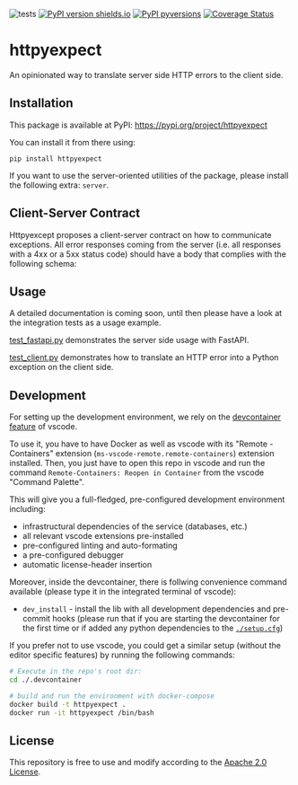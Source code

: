 ![tests](https://github.com/ghga-de/httpyexpect/actions/workflows/unit_and_int_tests.yaml/badge.svg)
[![PyPI version shields.io](https://img.shields.io/pypi/v/httpyexpect.svg)](https://pypi.python.org/pypi/httpyexpect/)
[![PyPI pyversions](https://img.shields.io/pypi/pyversions/httpyexpect.svg)](https://pypi.python.org/pypi/httpyexpect/)
[![Coverage Status](https://coveralls.io/repos/github/ghga-de/httpyexpect/badge.svg?branch=main)](https://coveralls.io/github/ghga-de/httpyexpect?branch=main)

# httpyexpect
An opinionated way to translate server side HTTP errors to the client side.

## Installation
This package is available at PyPI:
https://pypi.org/project/httpyexpect

You can install it from there using:
```
pip install httpyexpect
```

If you want to use the server-oriented utilities of the package, please
install the following extra: `server`.

## Client-Server Contract
Httpyexcept proposes a client-server contract on how to communicate exceptions.
All error responses coming from the server (i.e. all responses with a 4xx or a 5xx
status code) should have a body that complies with the following schema:
[](./json_schemas/http_exception.json)

## Usage

A detailed documentation is coming soon, until then please have a look at the
integration tests as a usage example.

[test_fastapi.py](./tests/integration/test_fastapi.py) demonstrates the server side
usage with FastAPI.

[test_client.py](./tests/integration/test_client.py) demonstrates how to translate an
HTTP error into a Python exception on the client side.
## Development
For setting up the development environment, we rely on the
[devcontainer feature](https://code.visualstudio.com/docs/remote/containers) of vscode.

To use it, you have to have Docker as well as vscode with its "Remote - Containers" extension (`ms-vscode-remote.remote-containers`) extension installed.
Then, you just have to open this repo in vscode and run the command
`Remote-Containers: Reopen in Container` from the vscode "Command Palette".

This will give you a full-fledged, pre-configured development environment including:
- infrastructural dependencies of the service (databases, etc.)
- all relevant vscode extensions pre-installed
- pre-configured linting and auto-formating
- a pre-configured debugger
- automatic license-header insertion

Moreover, inside the devcontainer, there is follwing convenience command available
(please type it in the integrated terminal of vscode):
- `dev_install` - install the lib with all development dependencies and pre-commit hooks
(please run that if you are starting the devcontainer for the first time
or if added any python dependencies to the [`./setup.cfg`](./setup.cfg))

If you prefer not to use vscode, you could get a similar setup (without the editor specific features)
by running the following commands:
``` bash
# Execute in the repo's root dir:
cd ./.devcontainer

# build and run the environment with docker-compose
docker build -t httpyexpect .
docker run -it httpyexpect /bin/bash

```

## License
This repository is free to use and modify according to the [Apache 2.0 License](./LICENSE).
